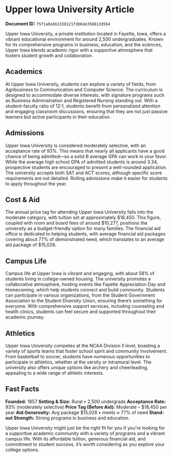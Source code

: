 # Upper Iowa University Article

**Document ID:** `f5f1a0a563158121fdb6de358813d564`

Upper Iowa University, a private institution located in Fayette, Iowa, offers a vibrant educational environment for around 2,500 undergraduates. Known for its comprehensive programs in business, education, and the sciences, Upper Iowa blends academic rigor with a supportive atmosphere that fosters student growth and collaboration.

## Academics
At Upper Iowa University, students can explore a variety of fields, from Agribusiness to Communication and Computer Science. The curriculum is designed to accommodate diverse interests, with signature programs such as Business Administration and Registered Nursing standing out. With a student-faculty ratio of 12:1, students benefit from personalized attention and engaging classroom discussions, ensuring that they are not just passive learners but active participants in their education.

## Admissions
Upper Iowa University is considered moderately selective, with an acceptance rate of 93%. This means that nearly all applicants have a good chance of being admitted—so a solid B average GPA can work in your favor. While the average high school GPA of admitted students is around 3.34, prospective students are encouraged to present a well-rounded application. The university accepts both SAT and ACT scores, although specific score requirements are not detailed. Rolling admissions make it easier for students to apply throughout the year.

## Cost & Aid
The annual price tag for attending Upper Iowa University falls into the moderate category, with tuition set at approximately $18,450. This figure, coupled with room and board fees of around $10,277, positions the university as a budget-friendly option for many families. The financial aid office is dedicated to helping students, with average financial aid packages covering about 77% of demonstrated need, which translates to an average aid package of $15,026.

## Campus Life
Campus life at Upper Iowa is vibrant and engaging, with about 58% of students living in college-owned housing. The university promotes a collaborative atmosphere, hosting events like Fayette Appreciation Day and Homecoming, which help students connect and build community. Students can participate in various organizations, from the Student Government Association to the Student Diversity Union, ensuring there’s something for everyone. With comprehensive support services, including counseling and health clinics, students can feel secure and supported throughout their academic journey.

## Athletics
Upper Iowa University competes at the NCAA Division II level, boasting a variety of sports teams that foster school spirit and community involvement. From basketball to soccer, students have numerous opportunities to participate in athletics, whether at the varsity or intramural level. The university also offers unique options like archery and cheerleading, appealing to a wide range of athletic interests.

## Fast Facts
**Founded:** 1857
**Setting & Size:** Rural • 2,500 undergrads
**Acceptance Rate:** 93% (moderately selective)
**Price Tag (Before Aid):** Moderate – $18,450 per year
**Aid Generosity:** Avg package $15,026 • meets ≈ 77% of need
**Stand-out Strength:** Strong programs in business and education.

Upper Iowa University might just be the right fit for you if you're looking for a supportive academic community with a variety of programs and a vibrant campus life. With its affordable tuition, generous financial aid, and commitment to student success, it’s worth considering as you explore your college options.
